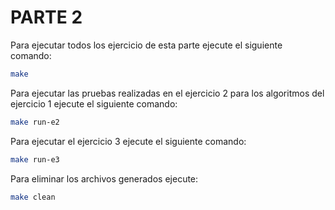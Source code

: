 # PARTE 2

Para ejecutar todos los ejercicio de esta parte ejecute el siguiente comando:

```bash
make
```

Para ejecutar las pruebas realizadas en el ejercicio 2 para los algoritmos del ejercicio 1 ejecute el siguiente comando:

```bash
make run-e2
```

Para ejecutar el ejercicio 3 ejecute el siguiente comando:

```bash
make run-e3
```

Para eliminar los archivos generados ejecute:

```bash
make clean
```
